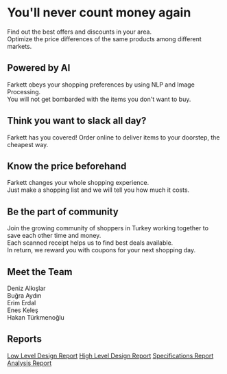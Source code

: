# You'll never count money again

Find out the best offers and discounts in your area.  
Optimize the price differences of the same products among different markets.

## Powered by AI

Farkett obeys your shopping preferences by using NLP and Image Processing.  
You will not get bombarded with the items you don't want to buy.

## Think you want to slack all day?

Farkett has you covered! Order online to deliver items to your doorstep, the cheapest way.

## Know the price beforehand

Farkett changes your whole shopping experience.  
Just make a shopping list and we will tell you how much it costs.

## Be the part of community

Join the growing community of shoppers in Turkey working together to save each other time and money.  
Each scanned receipt helps us to find best deals available.  
In return, we reward you with coupons for your next shopping day.

## Meet the Team

Deniz Alkışlar  
Buğra Aydın  
Erim Erdal  
Enes Keleş  
Hakan Türkmenoğlu  

## Reports
[Low Level Design Report](docs/LowLevelDesignReport.pdf)
[High Level Design Report](docs/HighLevelDesignReport.pdf)
[Specifications Report](/docs/SpecificationsReport.pdf)  
[Analysis Report](/docs/AnalysisReport.pdf)

